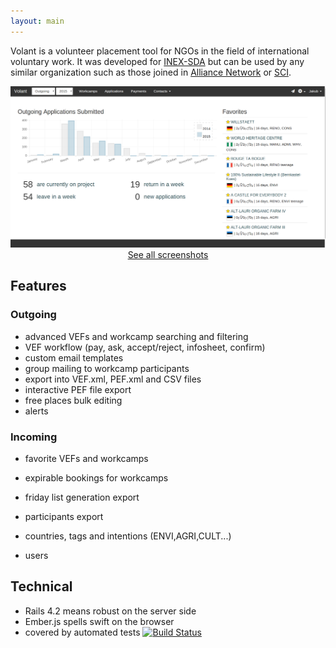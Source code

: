 ```yaml
---
layout: main
---
```


 Volant is a volunteer placement tool for NGOs in the field of
 international voluntary work. It was developed
 for [INEX-SDA](http://www.inexsda.cz/en) but
 can be used by any similar organization such as those joined in
 [Alliance Network](http://www.alliance-network.eu/) or
 [SCI](http://www.sciint.org/).


<a title='See all screenshots' class='gallery-toggle' href="#">
  <img src="images/screenshots/dashboard.png" title='Dashboard'/>
</a>

<center>
<a title='See all screenshots' class='gallery-toggle' href="#">
  See all screenshots
  </a>
</center>



## Features

### Outgoing

- advanced VEFs and workcamp searching and filtering
- VEF workflow  (pay, ask, accept/reject, infosheet, confirm)
- custom email templates
- group mailing to workcamp participants
- export into VEF.xml, PEF.xml and CSV files
- interactive PEF file export
- free places bulk editing
- alerts

### Incoming

- favorite VEFs and workcamps
- expirable bookings for workcamps
- friday list generation export
- participants export


- countries, tags and intentions (ENVI,AGRI,CULT...)
- users



## Technical

- Rails 4.2 means robust on the server side
- Ember.js spells swift on the browser
- covered by automated tests [![Build Status](https://travis-ci.org/HakubJozak/volant.svg?branch=master)](https://travis-ci.org/HakubJozak/volant)




